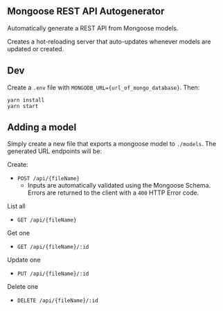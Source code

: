 ## Mongoose REST API Autogenerator

Automatically generate a REST API from Mongoose models.

Creates a hot-reloading server that auto-updates whenever models are updated or created.

## Dev

Create a `.env` file with `MONGODB_URL={url_of_mongo_database}`.
Then:

```
yarn install
yarn start
```

## Adding a model

Simply create a new file that exports a mongoose model to `./models`.
The generated URL endpoints will be:

Create:

- `POST /api/{fileName}`
  - Inputs are automatically validated using the Mongoose Schema. Errors are returned to the client with a `400` HTTP Error code.

List all

- `GET /api/{fileName}`

Get one

- `GET /api/{fileName}/:id`

Update one

- `PUT /api/{fileName}/:id`

Delete one

- `DELETE /api/{fileName}/:id`
